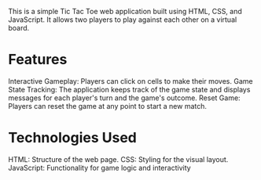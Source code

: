 This is a simple Tic Tac Toe web application built using HTML, CSS, and JavaScript. It allows two players to play against each other on a virtual board.

# Features
Interactive Gameplay: Players can click on cells to make their moves.
Game State Tracking: The application keeps track of the game state and displays messages for each player's turn and the game's outcome.
Reset Game: Players can reset the game at any point to start a new match.

# Technologies Used
HTML: Structure of the web page.
CSS: Styling for the visual layout.
JavaScript: Functionality for game logic and interactivity